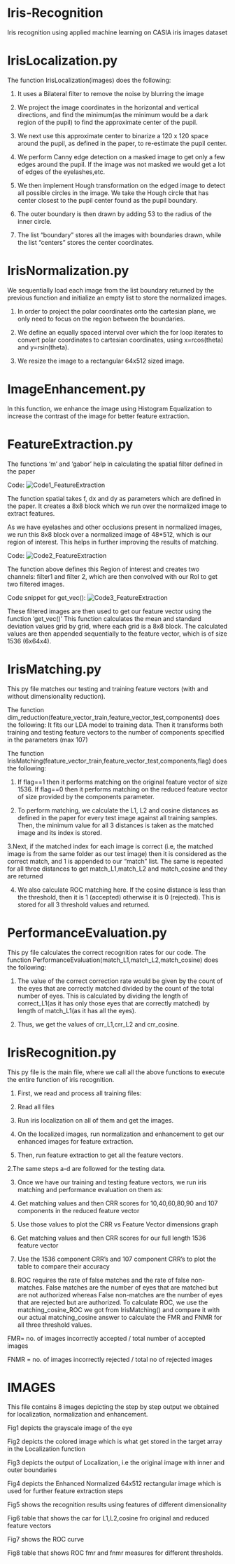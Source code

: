 Iris-Recognition
================

Iris recognition using applied machine learning on CASIA iris images
dataset

IrisLocalization.py
===================

The function IrisLocalization(images) does the following: 

1. It uses a Bilateral filter to remove the noise by blurring the image 

2. We project the image coordinates in the horizontal and vertical directions, and find the minimum(as the minimum would be a dark region of the pupil) to find the approximate center of the pupil. 

3. We next use this approximate center to binarize a 120 x 120 space around the pupil, as defined in the paper, to re-estimate the pupil center. 

4. We perform Canny edge detection on a masked image to get only a few edges around the pupil. If the image was not masked we would get a lot of edges of the eyelashes,etc. 

5. We then implement Hough transformation on the edged image to detect all possible circles in the image. We take the Hough circle that has center closest to the pupil center found as the pupil boundary. 

6. The outer boundary is then drawn by adding 53 to the radius of the inner circle. 

7. The list “boundary” stores all the images with boundaries drawn, while the list “centers” stores the center coordinates.


IrisNormalization.py
====================

We sequentially load each image from the list boundary returned by the previous function and initialize an empty list to store the normalized images. 

1. In order to project the polar coordinates onto the cartesian plane, we only need to focus on the region between the boundaries. 

2. We define an equally spaced interval over which the for loop iterates to convert polar coordinates to cartesian coordinates, using x=rcos(theta) and y=rsin(theta). 

3. We resize the image to a rectangular 64x512 sized image.


ImageEnhancement.py
===================

In this function, we enhance the image using Histogram Equalization to increase the contrast of the image for better feature extraction.


FeatureExtraction.py
====================

The functions ‘m’ and ‘gabor’ help in calculating the spatial filter
defined in the paper

Code: 
![Code1_FeatureExtraction](https://raw.githubusercontent.com/akshatapatel/Iris-Recognition/Images/code1.png)

The function spatial takes f, dx and dy as parameters which are defined
in the paper. It creates a 8x8 block which we run over the normalized
image to extract features.

As we have eyelashes and other occlusions present in normalized images,
we run this 8x8 block over a normalized image of 48\*512, which is our
region of interest. This helps in further improving the results of
matching.

Code: 
![Code2_FeatureExtraction](https://raw.githubusercontent.com/akshatapatel/Iris-Recognition/Images/code2.png)

The function above defines this Region of interest and creates two
channels: filter1 and filter 2, which are then convolved with our RoI to
get two filtered images.

Code snippet for get\_vec(): 
![Code3_FeatureExtraction](https://raw.githubusercontent.com/akshatapatel/Iris-Recognition/Images/code3.png)

These filtered images are then used to get our feature vector using the
function ‘get\_vec()’ This function calculates the mean and standard
deviation values grid by grid, where each grid is a 8x8 block. The
calculated values are then appended sequentially to the feature vector,
which is of size 1536 (6x64x4).


IrisMatching.py
===============

This py file matches our testing and training feature vectors (with and
without dimensionality reduction).


The function dim\_reduction(feature\_vector\_train,feature\_vector\_test,components) does the following: 
It fits our LDA model to training data.
Then it transforms both training and testing feature vectors to the number of components specified in the parameters (max 107)

The function IrisMatching(feature\_vector\_train,feature\_vector\_test,components,flag) does the following: 

1. If flag==1 then it performs matching on the
original feature vector of size 1536. If flag==0 then it performs
matching on the reduced feature vector of size provided by the
components parameter. 

2. To perform matching, we calculate the L1, L2
and cosine distances as defined in the paper for every test image
against all training samples. Then, the minimum value for all 3
distances is taken as the matched image and its index is stored. 

3.Next, if the matched index for each image is correct (i.e, the matched
image is from the same folder as our test image) then it is considered
as the correct match, and 1 is appended to our “match” list. The same is
repeated for all three distances to get match\_L1,match\_L2 and
match\_cosine and they are returned 

4. We also calculate ROC matching here. If the cosine distance is less than the threshold, then it is 1
(accepted) otherwise it is 0 (rejected). This is stored for all 3 threshold values and returned.


PerformanceEvaluation.py
========================

This py file calculates the correct recognition rates for our code. The
function PerformanceEvaluation(match\_L1,match\_L2,match\_cosine) does
the following:

1. The value of the correct correction rate would be
given by the count of the eyes that are correctly matched divided by the
count of the total number of eyes. This is calculated by dividing the
length of correct\_L1(as it has only those eyes that are correctly
matched) by length of match\_L1(as it has all the eyes). 

2. Thus, we get the values of crr\_L1,crr\_L2 and crr\_cosine.

IrisRecognition.py
==================

This py file is the main file, where we call all the above functions to execute the entire function of iris recognition. 

1. First, we read and process all training files:

  1. Read all files 

  2. Run iris localization on all of them and get the images.

  3. On the localized images, run normalization and enhancement to get our enhanced images for feature extraction.

  4. Then, run feature extraction to get all the feature vectors. 

2.The same steps a-d are followed for the testing data. 

3. Once we have our training and testing feature vectors, we run iris matching and performance evaluation on them as:

  1. Get matching values and then CRR scores for 10,40,60,80,90 and 107 components in the reduced feature vector 
  
  2. Use those values to plot the CRR vs Feature Vector dimensions graph 
  
  3. Get matching values and then CRR scores for our full length 1536 feature vector 

  4. Use the 1536 component CRR’s and 107 component CRR’s to plot the table to compare their accuracy 
  
  5. ROC requires the rate of false matches and the rate of false non-matches. 
False matches are the number of eyes that are matched but are not authorized whereas
False non-matches are the number of eyes that are rejected but are
authorized. To calculate ROC, we use the matching\_cosine\_ROC we got
from IrisMatching() and compare it with our actual matching\_cosine
answer to calculate the FMR and FNMR for all three threshold values.

FMR= no. of images incorrectly accepted / total number of accepted
images

FNMR = no. of images incorrectly rejected / total no of rejected images


IMAGES
======

This file contains 8 images depicting the step by step output we
obtained for localization, normalization and enhancement.

Fig1 depicts the grayscale image of the eye

Fig2 depicts the colored image which is what get stored in the target
array in the Localization function

Fig3 depicts the output of Localization, i.e the original image with
inner and outer boundaries

Fig4 depicts the Enhanced Normalized 64x512 rectangular image which is
used for further feature extraction steps

Fig5 shows the recognition results using features of different
dimensionality

Fig6 table that shows the car for L1,L2,cosine fro original and reduced
feature vectors

Fig7 shows the ROC curve

Fig8 table that shows ROC fmr and fnmr measures for different
thresholds.
